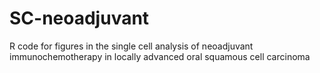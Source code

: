 # SC-neoadjuvant
R code for figures in the single cell analysis of neoadjuvant immunochemotherapy in locally advanced oral squamous cell carcinoma
